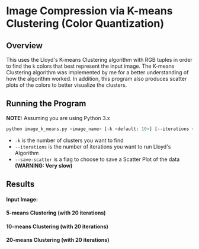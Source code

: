 # Image Compression via K-means Clustering (Color Quantization)

## Overview
This uses the Lloyd's K-means Clustering algorithm with RGB tuples in order to find the `k` colors that best represent the input image. The K-means Clustering algorithm was implemented by me for a better understanding of how the algorithm worked. In addition, this program also produces scatter plots of the colors to better visualize the clusters.

## Running the Program
**NOTE:**  Assuming you are using Python 3.x

```sh
python image_k_means.py <image_name> [-k <default: 10>] [--iterations <default: 20>] [--save-scatter]
```

* `-k` is the number of clusters you want to find
* `--iterations` is the number of iterations you want to run Lloyd's Algorithm
* `--save-scatter` is a flag to choose to save a Scatter Plot of the data **(WARNING: Very slow)**

## Results

#### Input Image:

#### 5-means Clustering (with 20 iterations)

#### 10-means Clustering (with 20 iterations)

#### 20-means Clustering (with 20 iterations)
